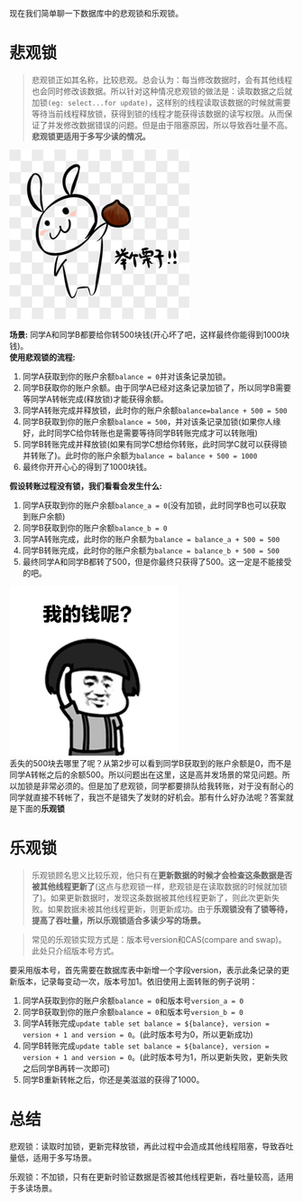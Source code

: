 现在我们简单聊一下数据库中的悲观锁和乐观锁。
# 悲观锁
> 悲观锁正如其名称，比较悲观。总会认为：每当修改数据时，会有其他线程也会同时修改该数据。所以针对这种情况悲观锁的做法是：读取数据之后就加锁`(eg: select...for update)`，这样别的线程读取该数据的时候就需要等待当前线程释放锁，获得到锁的线程才能获得该数据的读写权限。从而保证了并发修改数据错误的问题。但是由于阻塞原因，所以导致吞吐量不高。**悲观锁更适用于多写少读的情况。**

![举个例子](../pic/example.png)

**场景:** 同学A和同学B都要给你转500块钱(开心坏了吧，这样最终你能得到1000块钱)。<br>
**使用悲观锁的流程:**<br>
1. 同学A获取到你的账户余额`balance = 0`并对该条记录加锁。
2. 同学B获取你的账户余额。由于同学A已经对这条记录加锁了，所以同学B需要等同学A转帐完成(释放锁)才能获得余额。
3. 同学A转账完成并释放锁，此时你的账户余额`balance=balance + 500 = 500`
4. 同学B获取到你的账户余额`balance = 500`，并对该条记录加锁(如果你人缘好，此时同学C给你转账也是需要等待同学B转账完成才可以转账哦)
5. 同学B转账完成并释放锁(如果有同学C想给你转账，此时同学C就可以获得锁并转账了)。此时你的账户余额为`balance = balance + 500 = 1000`
6. 最终你开开心心的得到了1000块钱。
   
**假设转账过程没有锁，我们看看会发生什么:**<br>
1. 同学A获取到你的账户余额`balance_a = 0`(没有加锁，此时同学B也可以获取到账户余额)
2. 同学B获取到你的账户余额`balance_b = 0`
3. 同学A转账完成，此时你的账户余额为`balance = balance_a + 500 = 500`
4. 同学B转账完成，此时你的账户余额为`balance = balance_b + 500 = 500`
5. 最终同学A和同学B都转了500，但是你最终只获得了500。这一定是不能接受的吧。

![我的钱呢？](../pic/wodeqianne.gif)<br>
丢失的500块去哪里了呢？从第2步可以看到同学B获取到的账户余额是0，而不是同学A转帐之后的余额500。所以问题出在这里，这是高并发场景的常见问题。所以加锁是非常必须的。但是加了悲观锁，同学都要排队给我转账，对于没有耐心的同学就直接不转帐了，我岂不是错失了发财的好机会。那有什么好办法呢？答案就是下面的**乐观锁**

# 乐观锁
> 乐观锁顾名思义比较乐观，他只有在**更新数据的时候才会检查这条数据是否被其他线程更新了**(这点与悲观锁一样，悲观锁是在读取数据的时候就加锁了)。如果更新数据时，发现这条数据被其他线程更新了，则此次更新失败。如果数据未被其他线程更新，则更新成功。由于**乐观锁没有了锁等待，提高了吞吐量，所以乐观锁适合多读少写的场景。**

> 常见的乐观锁实现方式是：版本号version和CAS(compare and swap)。此处只介绍版本号方式。

要采用版本号，首先需要在数据库表中新增一个字段version，表示此条记录的更新版本，记录每变动一次，版本号加1。依旧使用上面转账的例子说明：<br>
1.  同学A获取到你的账户余额`balance = 0`和版本号`version_a = 0`
2.  同学B获取到你的账户余额`balance = 0`和版本号`version_b = 0`
3.  同学A转账完成`update table set balance = ${balance}, version = version + 1 and version = 0`。(此时版本号为0，所以更新成功)
4.  同学B转账完成`update table set balance = ${balance}, version = version + 1 and version = 0`。(此时版本号为1，所以更新失败，更新失败之后同学B再转一次即可)
5. 同学B重新转帐之后，你还是美滋滋的获得了1000。

# 总结
悲观锁：读取时加锁，更新完释放锁，再此过程中会造成其他线程阻塞，导致吞吐量低，适用于多写场景。

乐观锁：不加锁，只有在更新时验证数据是否被其他线程更新，吞吐量较高，适用于多读场景。